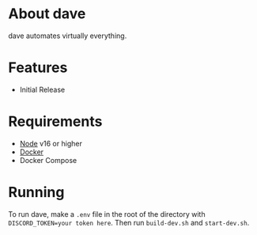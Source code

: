 # About dave
dave automates virtually everything.

# Features
* Initial Release

# Requirements
- [Node](https://nodejs.org/en/download/current/) v16 or higher 
- [Docker](https://www.docker.com/)
- Docker Compose


# Running
To run dave, make a `.env` file in the root of the directory with `DISCORD_TOKEN=your token here`. Then run `build-dev.sh` and `start-dev.sh`.
